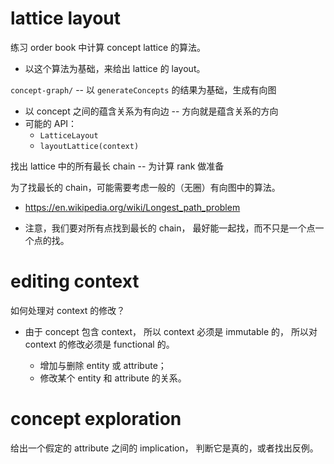 # lattice layout

练习 order book 中计算 concept lattice 的算法。

- 以这个算法为基础，来给出 lattice 的 layout。

`concept-graph/` -- 以 `generateConcepts` 的结果为基础，生成有向图

- 以 concept 之间的蕴含关系为有向边 -- 方向就是蕴含关系的方向
- 可能的 API：
  - `LatticeLayout`
  - `layoutLattice(context)`

找出 lattice 中的所有最长 chain -- 为计算 rank 做准备

为了找最长的 chain，可能需要考虑一般的（无圈）有向图中的算法。

- https://en.wikipedia.org/wiki/Longest_path_problem

- 注意，我们要对所有点找到最长的 chain，
  最好能一起找，而不只是一个点一个点的找。

# editing context

如何处理对 context 的修改？

- 由于 concept 包含 context，
  所以 context 必须是 immutable 的，
  所以对 context 的修改必须是 functional 的。

  - 增加与删除 entity 或 attribute；
  - 修改某个 entity 和 attribute 的关系。

# concept exploration

给出一个假定的 attribute 之间的 implication，
判断它是真的，或者找出反例。
